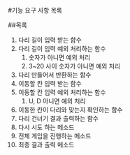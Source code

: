 #기능 요구 사항 목록

##목록
1. 다리 길이 입력 받는 함수
2. 다리 길이 입력 예외 처리하는 함수
   1. 숫자가 아니면 예외 처리
   2. 3~20 사이 숫자가 아니면 예외 처리
3. 다리 만들어서 반환하는 함수
4. 이동할 칸 입력 받는 함수
5. 이동할 칸 입력 예외 처리하는 함수
   1. U, D 아니면 예외 처리
6. 이동한 칸이 다리와 맞는지 확인하는 함수
7. 다리 건너기 결과 출력하는 함수 
8. 다시 시도 하는 메소드
9. 전체 게임을 진행하는 메소드
10. 최종 결과 출력 메소드